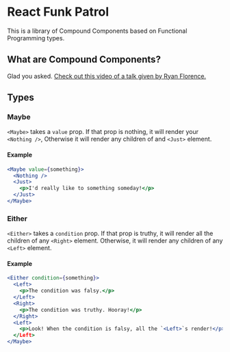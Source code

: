 # React Funk Patrol

This is a library of Compound Components based on Functional Programming types.

## What are Compound Components?

Glad you asked. [Check out this video of a talk given by Ryan Florence.](https://www.youtube.com/watch?v=hEGg-3pIHlE)

## Types

### Maybe

`<Maybe>` takes a `value` prop. If that prop is nothing, it will render your `<Nothing />`, Otherwise it will render any children of and `<Just>` element.

#### Example

```jsx
<Maybe value={something}>
  <Nothing />
  <Just>
    <p>I'd really like to something someday!</p>
  </Just>
</Maybe>
```

### Either

`<Either>` takes a `condition` prop. If that prop is truthy, it will render all the children of any `<Right>` element. Otherwise, it will render any children of any `<Left>` element.

#### Example

```jsx
<Either condition={something}>
  <Left>
    <p>The condition was falsy.</p>
  </Left>
  <Right>
    <p>The condition was truthy. Hooray!</p>
  </Right>
  <Left>
    <p>Look! When the condition is falsy, all the `<Left>`s render!</p>
  </Left>
</Maybe>
```
